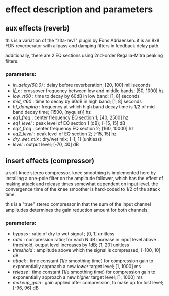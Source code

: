 # effect description and parameters

## aux effects (reverb) 

this is a variation of the "zita-rev1" plugin by Fons Adriaensen. 
it is an 8x8 FDN reverberator with allpass and damping filters in feedback delay path.

additionally, there are 2 EQ sections using 2nd-order Regalia-Mitra peaking filters.


### parameters:

- *in_delay(60.0)* : delay before reverberation; [20, 100] milliseconds
- *lf_x* : crossover frequency between low and middle bands; [50, 1000] hz
- *low_rt60* : time to decay by 60dB in low band; [1, 8] seconds
- *mid_rt60* : time to decay by 60dB in high band; [1, 8] seconds
- *hf_damping* : frequency at which high band decay time is 1/2 of mid band decay time; [1500, (nyquist)] hz
- *eq1_freq* : center frequency EQ section 1; [40, 2500] hz
- *eq1_level* : peak level of EQ section 1 (dB); [-15, 15] dB
- *eq2_freq* : center frequency EQ section 2; [160, 10000] hz
- *eq2_level* : peak level of EQ section 2; [-15, 15] hz
- *dry_wet_mix* : dry/wet mix; [-1, 1] (unitless)
- *level* : output level; [-70, 40] dB

## insert effects (compressor)

a soft-knee stereo compressor. knee smoothing is implemented here by installing a one-pole filter on the amplitude follower, which has the effect of making attack and release times somewhat dependent on input level. the convergence time of the knee smoother is hard-coded to 1/2 of the attack time.

this is a "true" stereo compressor in that the sum of the input channel amplitudes determines the gain reduction amount for both channels.

### parameters:

- *bypass* : ratio of dry to wet signal ; [0, 1] unitless
- *ratio* : compression ratio; for each N dB increase in input level above threshold, output level increases by 1dB; [1, 20] unitless
- *threshold* : amplitude above which the signal is compressed; [-100, 10] dB
- *attack* : time constant (1/e smoothing time) for compression gain to exponentially approach a new _lower_ target level; [1, 1000] ms
- *release* : time constant (1/e smoothing time) for compression gain to exponentially approach a new _higher_ target level; [1, 1000] ms
- *makeup_gain* : gain applied after compression, to make up for lost level; [-96, 96] dB

